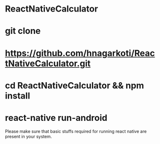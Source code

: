 # ReactNativeCalculator
# git clone 
# https://github.com/hnagarkoti/ReactNativeCalculator.git
# cd ReactNativeCalculator && npm install
# react-native run-android

Please make sure that basic stuffs required for running react native are present in your system.
